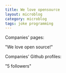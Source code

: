 ```yaml
---
title: We love opensource
layout: microblog
category: microblog
tags: joke programming
---
```


Companies' pages:

"We love open source!"

Companies' Github profiles:

"5 followers"

